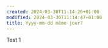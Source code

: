 ```yaml
---
created: 2024-03-30T11:14:26+01:00
modified: 2024-03-30T11:14:47+01:00
title: Yyyy-mm-dd même jour?
---
```


Test 1
